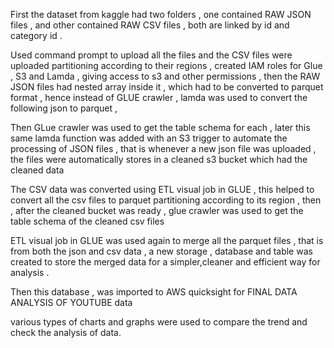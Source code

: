 First the dataset from kaggle had two folders , one contained RAW JSON files , and other contained RAW CSV files , both are linked by id and category id . 

Used command prompt to upload all the files and the CSV files were uploaded partitioning according to their regions , created IAM roles for Glue , S3 and Lamda , giving access to s3 and other permissions , then the RAW JSON files had nested array inside it , which had to be converted to parquet format , hence instead of GLUE crawler , lamda was used to convert the following json to parquet , 

Then GLue crawler was used to get the table schema for each , later this same lamda function was added with an S3 trigger to automate the processing of JSON files , that is whenever a new json file was uploaded , the files were automatically stores in a cleaned s3 bucket which had the cleaned data 

The CSV data was converted using ETL visual job in GLUE , this helped to convert all the csv files to parquet partitioning according to its region , then , after the cleaned bucket was ready , glue crawler was used to get the table schema of the cleaned csv files 

ETL visual job in GLUE was used again to merge all the parquet files , that is from both the json and csv data , a new storage , database and table was created to store the merged data for a simpler,cleaner and efficient way for analysis . 

Then this database , was  imported to AWS quicksight for FINAL DATA ANALYSIS OF YOUTUBE data 

various types of charts and graphs were used to compare the trend and check the analysis of data.
